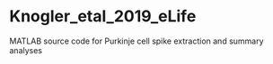 # Knogler_etal_2019_eLife
MATLAB source code for Purkinje cell spike extraction and summary analyses
